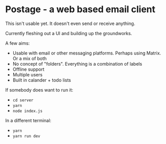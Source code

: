 # Postage - a web based email client

This isn't usable yet. It doesn't even send or receive anything.

Currently fleshing out a UI and building up the groundworks.

A few aims:
* Usable with email or other messaging platforms. Perhaps using Matrix. Or a mix of both
* No concept of "folders". Everything is a combination of labels
* Offline support
* Multiple users
* Built in calander + todo lists


If somebody does want to run it:

* `cd server`
* `yarn`
* `node index.js`

In a different terminal:
* `yarn`
* `yarn run dev`






